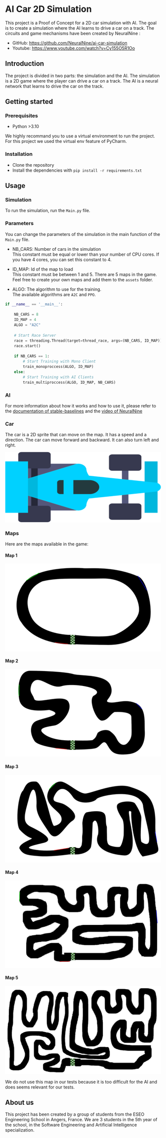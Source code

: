 # AI Car 2D Simulation

This project is a Proof of Concept for a 2D car simulation with AI. The goal is to create a simulation where the AI learns to drive a car on a track.
The circuits and game mechanisms have been created by NeuralNine :

- GitHub: https://github.com/NeuralNine/ai-car-simulation
- Youtube: https://www.youtube.com/watch?v=Cy155O5R1Oo

## Introduction
The project is divided in two parts: the simulation and the AI. The simulation is a 2D game where the player can drive a car on a track. The AI is a neural network that learns to drive the car on the track.

## Getting started
### Prerequisites
- Python >3.10

We highly recommand you to use a virtual environment to run the project.
For this project we used the virtual env feature of PyCharm.

### Installation
- Clone the repository
- Install the dependencies with `pip install -r requirements.txt`

## Usage
### Simulation
To run the simulation, run the `Main.py` file.

### Parameters
You can change the parameters of the simulation in the main function of the `Main.py` file.

- NB_CARS: Number of cars in the simulation<br>
This constant must be equal or lower than your number of CPU cores. If you have 4 cores, you can set this constant to 4.

- ID_MAP: Id of the map to load<br>
This constant must be between 1 and 5. There are 5 maps in the game.
Feel free to create your own maps and add them to the `assets` folder.

- ALGO: The algorithm to use for the training.<br>
The available algorithms are `A2C` and `PPO`.

```py
if __name__ == '__main__':

    NB_CARS = 8
    ID_MAP = 4
    ALGO = "A2C"

    # Start Race Server
    race = threading.Thread(target=thread_race, args=(NB_CARS, ID_MAP))
    race.start()

    if NB_CARS == 1:
        # Start Training with Mono Client
        train_monoproccess(ALGO, ID_MAP)
    else:
        # Start Training with AI Clients
        train_multiproccess(ALGO, ID_MAP, NB_CARS)
```

### AI
For more information about how it works and how to use it, please refer to the [documentation of stable-baselines](https://stable-baselines3.readthedocs.io/en/master/index.html) and the [video of NeuralNine](https://www.youtube.com/watch?v=Cy155O5R1Oo)

### Car

The car is a 2D sprite that can move on the map. It has a speed and a direction. The car can move forward and backward. It can also turn left and right.

![Car](assets/car.png)

### Maps

Here are the maps available in the game:

#### Map 1

![Map 1](assets/map1.png)

#### Map 2

![Map 2](assets/map2.png)

#### Map 3

![Map 3](assets/map3.png)

#### Map 4

![Map 4](assets/map4.png)

#### Map 5

![Map 5](assets/map5.png)

We do not use this map in our tests because it is too difficult for the AI and does seems relevant for our tests.



## About us
This project has been created by a group of students from the ESEO Engineering School in Angers, France. We are 3 students in the 5th year of the school, in the Software Engineering and Artificial Intelligence specialization.
